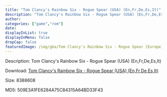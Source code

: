 ```yaml
---
title: "Tom Clancy's Rainbow Six - Rogue Spear (USA) (En,Fr,De,Es,It)"
description: "Tom Clancy's Rainbow Six - Rogue Spear (USA) (En,Fr,De,Es,It)"
author: 
categories: ["game","rom"]
date: 
displayInList: true
displayInMenu: false
dropCap: false
featuredImage: /img/gba/Tom Clancy's Rainbow Six - Rogue Spear [Europe].jpg
---
```


Description: Tom Clancy's Rainbow Six - Rogue Spear (USA) (En,Fr,De,Es,It)

Download: <a style="text-decoration:underline;" href="https://mega.nz/#!TShCka7C!nBuS17tchihTzpA-sYDTnXjnBm2ws9F4oMsduR5bui4" target = "_blank" rel = "nofollow" > Tom Clancy's Rainbow Six - Rogue Spear (USA) (En,Fr,De,Es,It)</a>

Size: 8388608

MD5: 509E3A1FE6284A75C84315A64BD33F43

